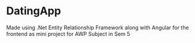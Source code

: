 # DatingApp
Made using .Net Entity Relationship Framework along with Angular for the frontend as mini project for AWP Subject in Sem 5
